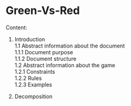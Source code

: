 # Green-Vs-Red

Content:   


1. Introduction   
  1.1 Abstract information about the document  
     1.1.1 Document purpose  
     1.1.2 Document structure  
  1.2 Abstract information about the game  
     1.2.1 Constraints  
     1.2.2 Rules  
     1.2.3 Examples 
     
     
2. Decomposition
